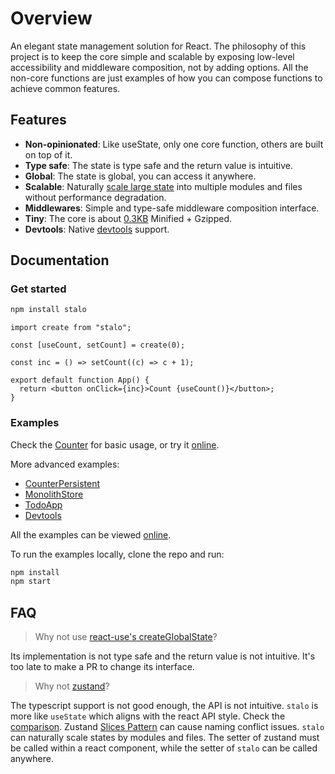 # Overview

An elegant state management solution for React.
The philosophy of this project is to keep the core simple and scalable by exposing low-level accessibility and middleware composition, not by adding options.
All the non-core functions are just examples of how you can compose functions to achieve common features.

## Features

- **Non-opinionated**: Like useState, only one core function, others are built on top of it.
- **Type safe**: The state is type safe and the return value is intuitive.
- **Global**: The state is global, you can access it anywhere.
- **Scalable**: Naturally [scale large state](https://github.com/ysmood/stalo/issues/4) into multiple modules and files without performance degradation.
- **Middlewares**: Simple and type-safe middleware composition interface.
- **Tiny**: The core is about [0.3KB](https://bundlephobia.com/package/stalo) Minified + Gzipped.
- **Devtools**: Native [devtools](https://github.com/ysmood/stalo/issues/3) support.

## Documentation

### Get started

```bash
npm install stalo
```

```tsx
import create from "stalo";

const [useCount, setCount] = create(0);

const inc = () => setCount((c) => c + 1);

export default function App() {
  return <button onClick={inc}>Count {useCount()}</button>;
}
```

### Examples

Check the [Counter](./examples/Counter.tsx) for basic usage, or try it [online](https://codesandbox.io/p/sandbox/jtfywj).

More advanced examples:

- [CounterPersistent](./examples/CounterPersistent.tsx)
- [MonolithStore](./examples/MonolithStore)
- [TodoApp](./examples/TodoApp)
- [Devtools](./examples/Devtools.tsx)

All the examples can be viewed [online](https://stalo-examples.vercel.app).

To run the examples locally, clone the repo and run:

```bash
npm install
npm start
```

## FAQ

> Why not use [react-use's createGlobalState](https://github.com/streamich/react-use/blob/master/docs/createGlobalState.md)?

Its implementation is not type safe and the return value is not intuitive. It's too late to make a PR to change its interface.

> Why not [zustand](https://github.com/pmndrs/zustand)?

The typescript support is not good enough, the API is not intuitive. `stalo` is more like `useState` which aligns with the react API style. Check the [comparison](https://github.com/ysmood/stalo/issues/1). Zustand [Slices Pattern](https://zustand.docs.pmnd.rs/guides/slices-pattern) can cause naming conflict issues.
`stalo` can naturally scale states by modules and files.
The setter of zustand must be called within a react component, while the setter of `stalo` can be called anywhere.
